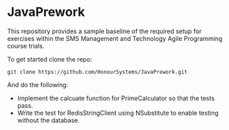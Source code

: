 # JavaPrework

This repository provides a sample baseline of the required setup for exercises within the SMS Management and Technology Agile Programming course trials.

To get started clone the repo:
```
git clone https://github.com/HonourSystems/JavaPrework.git
```
And do the following:
- Implement the calcuate function for PrimeCalculator so that the tests pass.
- Write the test for RedisStringClient using NSubstitute to enable testing without the database.
